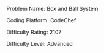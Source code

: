 Problem Name: Box and Ball System

Coding Platform: CodeChef

Difficulty Rating: 2107

Difficulty Level: Advanced
